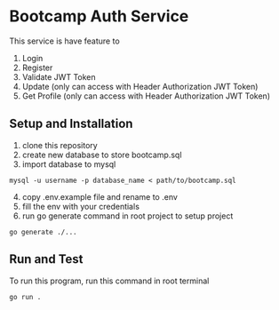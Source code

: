 # Bootcamp Auth Service
This service is have feature to 
1. Login
2. Register
3. Validate JWT Token
4. Update (only can access with Header Authorization JWT Token)
5. Get Profile (only can access with Header Authorization JWT Token)



## Setup and Installation

1. clone this repository 
2. create new database to store bootcamp.sql
3. import database to mysql 
```
mysql -u username -p database_name < path/to/bootcamp.sql
```
4. copy .env.example file and rename to .env 
5. fill the env with your credentials 
6. run go generate command in root project to setup project
```
go generate ./...
```

## Run and Test
To run this program, run this command in root terminal 
```
go run . 
```